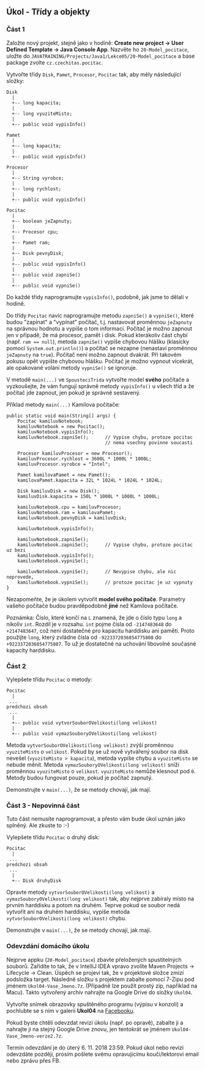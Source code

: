 Úkol - Třídy a objekty
----------------------

### Část 1

Založte nový projekt, stejně jako v hodině:
**Create new project -> User Defined Template -> Java Console App**.
Nazvěte ho `20-Model_pocitace`,
uložte do `JAVATRAINING/Projects/Java1/Lekce05/20-Model_pocitace`
a base package zvolte `cz.czechitas.pocitac`.

Vytvořte třídy `Disk`, `Pamet`, `Procesor`, `Pocitac` tak,
aby měly následující složky:
 
~~~~ 
Disk
  |
  +-- long kapacita;
  |
  +-- long vyuziteMisto;
  |
  +-- public void vypisInfo()
~~~~

~~~~ 
Pamet
  |
  +-- long kapacita;
  |
  +-- public void vypisInfo()
~~~~

~~~~ 
Procesor
  |
  +-- String vyrobce;
  |
  +-- long rychlost;
  |
  +-- public void vypisInfo()
~~~~

~~~~
Pocitac
  |
  +-- boolean jeZapnuty;
  |
  +-- Procesor cpu;
  |
  +-- Pamet ram;
  |
  +-- Disk pevnyDisk;
  |
  +-- public void vypisInfo()
  |
  +-- public void zapniSe()
  |
  +-- public void vypniSe()
~~~~

Do každé třídy naprogramujte `vypisInfo()`,
podobně, jak jsme to dělali v hodině.

Do třídy `Pocitac` navíc naprogramujte metodu `zapniSe()` a `vypniSe()`,
které budou "zapínat" a "vypínat" počítač, t.j. nastavovat proměnnou
`jeZapnuty` na správnou hodnotu a vypíše o tom informaci.
Počítač je možno zapnout jen v případě, 
že má procesor, pamět i disk.
Pokud kterákoliv část chybí (např. `ram == null`),
metoda `zapniSe()` vypíše chybovou hlášku
(klasicky pomocí `System.out.println()`)
a počítač se nezapne (nenastaví proměnnou `jeZapnuty` na `true`).
Počítač není možno zapnout dvakrát. Při takovém pokusu
opět vypište chybovou hlášku.
Počítač je možno vypnout vícekrát, ale opakované volání
metody `vypniSe()` se ignoruje.

V metodě `main(...)` ve `SpousteciTrida` vytvořte 
model **svého** počítače a vyzkoušejte, že vám fungují správně metody
`vypisInfo()` u všech tříd a že počítač jde zapnout,
jen pokud je správně sestavený.

Příklad metody `main(...)` Kamilova počítače:

~~~~
public static void main(String[] args) {
    Pocitac kamiluvNotebook;
    kamiluvNotebook = new Pocitac();
    kamiluvNotebook.vypisInfo();
    kamiluvNotebook.zapniSe();      // Vypise chybu, protoze pocitac 
                                    // nema vsechny povinne soucasti

    Procesor kamiluvProcesor = new Procesor();
    kamiluvProcesor.rychlost = 3600L * 1000L * 1000L;
    kamiluvProcesor.vyrobce = "Intel";

    Pamet kamilovaPamet = new Pamet();
    kamilovaPamet.kapacita = 32L * 1024L * 1024L * 1024L;

    Disk kamiluvDisk = new Disk();
    kamiluvDisk.kapacita = 150L * 1000L * 1000L * 1000L;

    kamiluvNotebook.cpu = kamiluvProcesor;
    kamiluvNotebook.ram = kamilovaPamet;
    kamiluvNotebook.pevnyDisk = kamiluvDisk;

    kamiluvNotebook.vypisInfo();

    kamiluvNotebook.zapniSe();
    kamiluvNotebook.zapniSe();      // Vypise chybu, protoze pocitac uz bezi
    kamiluvNotebook.vypisInfo();
    kamiluvNotebook.vypniSe();
    
    kamiluvNotebook.vypniSe();      // Nevypise chybu, ale nic neprovede, 
    kamiluvNotebook.vypniSe();      // protoze pocitac je uz vypnuty
}
~~~~

Nezapomeňte, že je úkolem vytvořit **model svého počítače**.
Parametry vašeho počítače budou pravděpodobně **jiné** než 
Kamilova počítače.

Poznámka: Číslo, které končí na `L` znamená, že jde o číslo 
typu `long` a nikoliv `int`. Rozdíl je v rozsahu.
`int` pojme čísla od `-2147483648` do `+2147483647`,
což není dostatečné pro kapacitu harddisku ani paměti.
Proto použijte `long`, který zvládne čísla od 
`-9223372036854775808` do `+9223372036854775807`.
To už je dostatečné na uchování libovolné současné kapacity harddisku.


### Část 2

Vylepšete třídu `Pocitac` o metody:
~~~~
Pocitac
  |
 ...
predchozi obsah
 ... 
  |
  +-- public void vytvorSouborOVelikosti(long velikost)
  |
  +-- public void vymazSouboryOVelikosti(long velikost)
~~~~

Metoda `vytvorSouborOVelikosti(long velikost)`
zvýší proměnnou `vyuziteMisto` o `velikost`.
Pokud by se už nově vytvářený soubor na disk nevešel
(`vyuziteMisto > kapacita`), metoda vypíše chybu a 
`vyuziteMisto` se nebude měnit.
Metoda `vymazSouboryOVelikosti(long velikost)`
sníží proměnnou `vyuziteMisto` o `velikost`.
`vyuziteMisto` nemůže klesnout pod `0`. 
Metody budou fungovat pouze, pokud je počítač zapnutý.

Demonstrujte v `main(...)`, že se metody chovají, jak mají.


### Část 3 - Nepovinná část

Tuto část nemusíte naprogramovat, a přesto vám bude úkol uznán jako splněný. Ale zkuste to :-)

Vylepšete třídu `Pocitac` o druhý disk:
~~~~
Pocitac
  |
 ...
predchozi obsah
 ... 
  |
  +-- Disk druhyDisk
~~~~

Opravte metody `vytvorSouborOVelikosti(long velikost)`
a `vymazSouboryOVelikosti(long velikost)` tak,
aby nejprve zabíraly místo na prvním harddisku
a potom na druhém.
Teprve pokud se soubor nedá vytvořit ani na druhém
harddisku, vypíše metoda `vytvorSouborOVelikosti(long velikost)`
chybu.

Demonstrujte v `main(...)`, že se metody chovají, jak mají.


### Odevzdání domácího úkolu

Nejprve appku (`20-Model_pocitace`)
zbavte přeložených spustitelných souborů.
Zařídíte to tak, že v IntelliJ IDEA vpravo zvolíte
Maven Projects -> Lifecycle -> Clean.
Úspěch se projeví tak, že v projektové složce zmizí
podsložka target.
Následně složku s projektem
zabalte pomocí 7-Zipu pod jménem `Ukol04-Vase_Jmeno.7z`.
(Případně lze použít prostý zip, například na Macu).
Takto vytvořený archív nahrajte na Google Drive
do složky `Ukol04`.

Vytvořte snímek obrazovky spuštěného programu (výpisu v konzoli)
a pochlubte se s ním v galerii **Ukol04** na 
[Facebooku](https://www.facebook.com/groups/1149617575205475/photos/?filter=albums).

Pokud byste chtěli odevzdat revizi úkolu (např. po opravě),
zabalte ji a nahrajte ji na stejný Google Drive znovu,
jen tentokrát se jménem `Ukol04-Vase_Jmeno-verze2.7z`.

Termín odevzdání je do úterý 6. 11. 2018 23:59.
Pokud úkol nebo revizi odevzdáte později,
prosím pošlete svému opravujícímu kouči/lektorovi email nebo zprávu přes FB.
